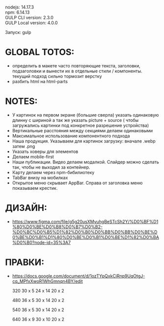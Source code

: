 nodejs: 14.17.3     
npm: 6.14.13        
GULP CLI version: 2.3.0      
GULP Local version: 4.0.0         

Запуск: gulp    

# GLOBAL TOTOS:
- определить в макете часто повторяющие текста, заголовки, подзаголовки и вынести их в отдельные стили / компоненты. текущий подход сильно тормозит верстку
- разбить html на html-parts

# NOTES: 
- У картинок на первом экране (большие сверла) указать одинаковую длинну с шириной а так же указать picture + source ( чтобы загружались картинки под конкретное разрешение устройства)
- Вертикальные расстояния между секциями делаем одинаковыми
- Максимальное использование компонентного подхода
- Наша продукция. Указываем для картинок загрузку: вначале .webp затем .png
- Указать ховеры для элементов
- Делаем mobile-first
- Наши публикации. Видео делаем модалкой. Слайдер можно сделать так, чтобы не выходил за контейнер.
- Карту делаем через npm-бибилиотеку
- TabBar внизу на мобилках
- Открытое меню скрывает AppBar. Справа от заголовка меню показываем крестик.

# ДИЗАЙН: 
* https://www.figma.com/file/g5g20usXMyuhgBeSTcSh2Y/%D0%BF%D1%80%D0%BE%D0%B8%D0%B7%D0%B2-%D0%BC%D0%B5%D1%82%D0%B0%D0%BB%D0%BB%D0%BE%D0%BE%D0%B1%D1%80%D0%BE%D0%B1%D0%BE%D1%82%D0%BA%D0%B0?node-id=35%3A7

# ПРАВКИ:
* https://docs.google.com/document/d/1ozTYpQxkCiRnp9UqOtgJ-cq_MPfxXwoR1WhGmnqn4BY/edit


  320
30 x 5
24 x 14
20 x 2

  480
36 x 5
30 x 14
20 x 2

  540
36 x 5
30 x 14
20 x 2

  640
36 x 9
30 x 10
20 x 2
